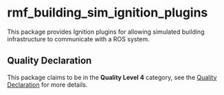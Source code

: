 # rmf\_building\_sim\_ignition\_plugins

This package provides Ignition plugins for allowing simulated building infrastructure to communicate with a ROS system.

## Quality Declaration

This package claims to be in the **Quality Level 4** category, see the [Quality Declaration](./QUALITY_DECLARATION.md) for more details.
